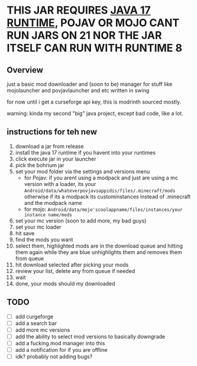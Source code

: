 # THIS JAR REQUIRES [JAVA 17 RUNTIME](https://github.com/PojavLauncherTeam/android-openjdk-build-multiarch/releases/tag/jre17-ec28559), POJAV OR MOJO CANT RUN JARS ON 21 NOR THE JAR ITSELF CAN RUN WITH RUNTIME 8

## Overview

just a basic mod downloader and (soon to be) manager for stuff like mojolauncher and povjavlauncher and etc written in swing

for now until i get a curseforge api key, this is modrinth sourced mostly.

warning: kinda my second "big" java project, except bad code, like a lot.

## instructions for teh new 

1. download a jar from release
2. install the java 17 runtime if you havent into your runtimes
3. click execute jar in your launcher
4. pick the bohrium jar
5. set your mod folder via the settings and versions menu
   * for Pojav: if you arent using a modpack and just are using a mc version with a loader, its your `Android/data/whateverpovjavsappidis/files/.minecraft/mods` otherwise if its a modpack its custominstances instead of .minecraft and the modpack name
   * for mojo: `Android/data/mojo'scoolappname/files/instances/your instance name/mods`
6. set your mc version (soon to add more, my bad guys)
7. set your mc loader
8. hit save
9. find the mods you want
10. select them, highlighted mods are in the download queue and hitting them again while they are blue unhighlights them and removes them from queue
11. hit download selected after picking your mods
12. review your list, delete any from queue if needed
13. wait
14. done, your mods should my downloaded

## TODO
- [ ] add curgeforge
- [ ] add a search bar
- [ ] add more mc versions
- [ ] add the ability to select mod versions to basically downgrade
- [ ] add a fucking mod manager into this
- [ ] add a notification for if you are offline
- [ ] idk? probably not adding bugs?
